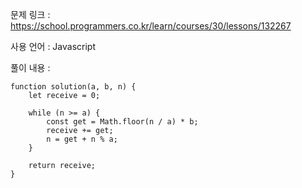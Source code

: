 문제 링크 : https://school.programmers.co.kr/learn/courses/30/lessons/132267

사용 언어 : Javascript

풀이 내용 :

```
function solution(a, b, n) {
    let receive = 0;
    
    while (n >= a) {
        const get = Math.floor(n / a) * b;
        receive += get;
        n = get + n % a;
    }
    
    return receive;
}
```